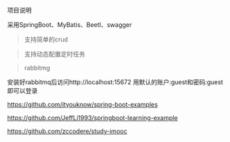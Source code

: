 

项目说明

采用SpringBoot、MyBatis、Beetl、swagger

> 支持简单的crud

> 支持动态配置定时任务

> rabbitmg

  安装好rabbitmq后访问http://localhost:15672 用默认的账户:guest和密码:guest即可以登录

https://github.com/ityouknow/spring-boot-examples


https://github.com/JeffLi1993/springboot-learning-example


https://github.com/zccodere/study-imooc
